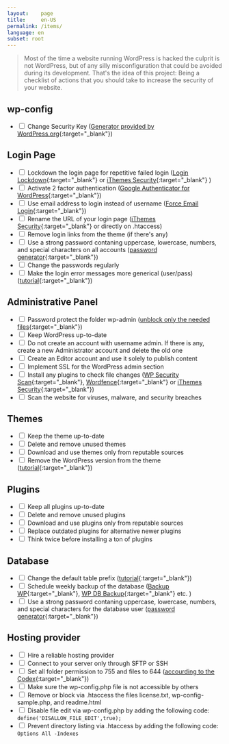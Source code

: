 ```yaml
---
layout:    page
title:     en-US
permalink: /items/
language: en
subset: root
---
```


> Most of the time a website running WordPress is hacked the culprit is not WordPress, but of any silly misconfiguration that could be avoided during its development.
> That's the idea of this project: Being a checklist of actions that you should take to increase the security of your website.

## wp-config

* <label><input type="checkbox" /> Change Security Key ([Generator provided by WordPress.org](https://api.wordpress.org/secret-key/1.1/salt/){:target="_blank"})</label>

## Login Page

* <label><input type="checkbox" /> Lockdown the login page for repetitive failed login ([Login Lockdown](https://wordpress.org/plugins/login-lockdown/){:target="_blank"} or [iThemes Security](https://wordpress.org/plugins/better-wp-security/){:target="_blank"} )</label>
* <label><input type="checkbox" /> Activate 2 factor authentication ([Google Authenticator for WordPress](https://wordpress.org/plugins/wp-google-authenticator/){:target="_blank"})</label>
* <label><input type="checkbox" /> Use email address to login instead of username ([Force Email Login](https://wordpress.org/plugins/force-email-login/){:target="_blank"})</label>
* <label><input type="checkbox" /> Rename the URL of your login page ([iThemes Security](https://wordpress.org/plugins/better-wp-security/){:target="_blank"} or directly on .htaccess)</label>
* <label><input type="checkbox" /> Remove login links from the theme (if there's any)</label>
* <label><input type="checkbox" /> Use a strong password contaning uppercase, lowercase, numbers, and special characters on all accounts ([password generator](http://passwordsgenerator.net/){:target="_blank"})</label>
* <label><input type="checkbox" /> Change the passwords regularly</label>
* <label><input type="checkbox" /> Make the login error messages more generical (user/pass) ([tutorial](https://gist.github.com/zergiocosta/72f87176b236ed0c6e13){:target="_blank"})</label>

## Administrative Panel

* <label><input type="checkbox" /> Password protect the folder wp-admin ([unblock only the needed files](https://gist.github.com/rafaelfunchal/f9a41ea72d80600d753a){:target="_blank"})</label>
* <label><input type="checkbox" /> Keep WordPress up-to-date</label>
* <label><input type="checkbox" /> Do not create an account with username admin. If there is any, create a new Administrator account and delete the old one</label>
* <label><input type="checkbox" /> Create an Editor account and use it solely to publish content</label>
* <label><input type="checkbox" /> Implement SSL for the WordPress admin section</label>
* <label><input type="checkbox" /> Install any plugins to check file changes ([WP Security Scan](https://wordpress.org/plugins/wp-security-scan/){:target="_blank"}, [Wordfence](https://wordpress.org/plugins/wordfence/){:target="_blank"} or [iThemes Security](https://wordpress.org/plugins/better-wp-security/){:target="_blank"})</label>
* <label><input type="checkbox" /> Scan the website for viruses, malware, and security breaches</label>

## Themes

* <label><input type="checkbox" /> Keep the theme up-to-date</label>
* <label><input type="checkbox" /> Delete and remove unused themes</label>
* <label><input type="checkbox" /> Download and use themes only from reputable sources</label>
* <label><input type="checkbox" /> Remove the WordPress version from the theme ([tutorial](http://www.wpbeginner.com/wp-tutorials/the-right-way-to-remove-wordpress-version-number/){:target="_blank"})</label>

## Plugins

* <label><input type="checkbox" /> Keep all plugins up-to-date</label>
* <label><input type="checkbox" /> Delete and remove unused plugins</label>
* <label><input type="checkbox" /> Download and use plugins only from reputable sources</label>
* <label><input type="checkbox" /> Replace outdated plugins for alternative newer plugins</label>
* <label><input type="checkbox" /> Think twice before installing a ton of plugins</label>

## Database

* <label><input type="checkbox" /> Change the default table prefix ([tutorial](http://www.maketecheasier.com/the-safe-way-to-change-your-wordpress-database-table-prefix){:target="_blank"})</label>
* <label><input type="checkbox" /> Schedule weekly backup of the database ([Backup WP](https://wordpress.org/plugins/backup-wp/){:target="_blank"}, [WP DB Backup](https://wordpress.org/plugins/wp-db-backup/){:target="_blank"} etc. )</label>
* <label><input type="checkbox" /> Use a strong password contaning uppercase, lowercase, numbers, and special characters for the database user ([password generator](http://passwordsgenerator.net/){:target="_blank"})</label>

## Hosting provider

* <label><input type="checkbox" /> Hire a reliable hosting provider</label>
* <label><input type="checkbox" /> Connect to your server only through SFTP or SSH</label>
* <label><input type="checkbox" /> Set all folder permission to 755 and files to 644 ([accourding to the Codex](http://codex.wordpress.org/Hardening_WordPress#File_Permissions){:target="_blank"})</label>
* <label><input type="checkbox" /> Make sure the wp-config.php file is not accessible by others</label>
* <label><input type="checkbox" /> Remove or block via .htaccess the files license.txt, wp-config-sample.php, and readme.html</label>
* <label><input type="checkbox" /> Disable file edit via wp-config.php by adding the following code: `define('DISALLOW_FILE_EDIT',true);`</label>
* <label><input type="checkbox" /> Prevent directory listing via .htaccess by adding the following code: `Options All -Indexes`</label>
